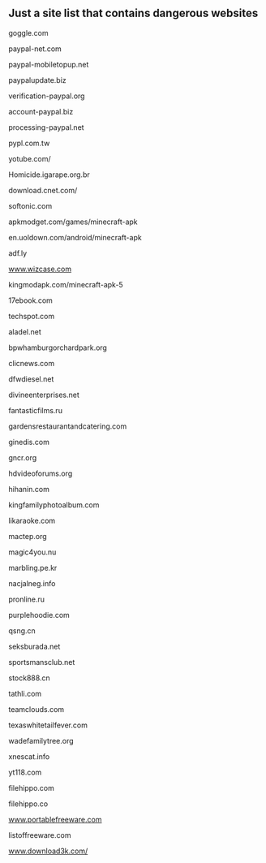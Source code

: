## Just a site list that contains dangerous websites

goggle.com

paypal-net.com

paypal-mobiletopup.net

paypalupdate.biz

verification-paypal.org

account-paypal.biz

processing-paypal.net

pypl.com.tw

yotube.com/

Homicide.igarape.org.br

download.cnet.com/

softonic.com

apkmodget.com/games/minecraft-apk

en.uoldown.com/android/minecraft-apk

adf.ly

www.wizcase.com

kingmodapk.com/minecraft-apk-5

17ebook.com

techspot.com

aladel.net

bpwhamburgorchardpark.org

clicnews.com

dfwdiesel.net

divineenterprises.net

fantasticfilms.ru

gardensrestaurantandcatering.com

ginedis.com

gncr.org

hdvideoforums.org

hihanin.com

kingfamilyphotoalbum.com

likaraoke.com

mactep.org

magic4you.nu

marbling.pe.kr

nacjalneg.info

pronline.ru

purplehoodie.com

qsng.cn

seksburada.net

sportsmansclub.net

stock888.cn

tathli.com

teamclouds.com

texaswhitetailfever.com

wadefamilytree.org

xnescat.info

yt118.com

filehippo.com

filehippo.co

www.portablefreeware.com

listoffreeware.com

www.download3k.com/